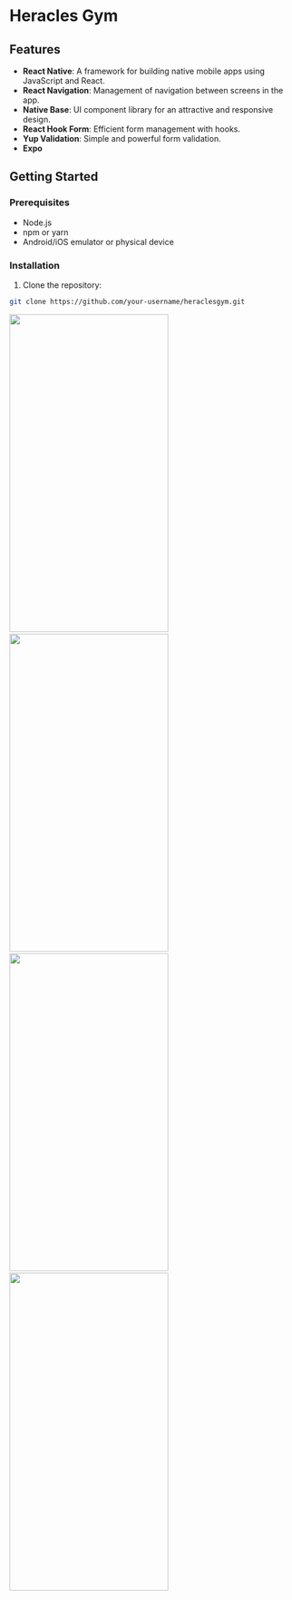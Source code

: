 # Heracles Gym

## Features

- **React Native**: A framework for building native mobile apps using JavaScript and React.
- **React Navigation**: Management of navigation between screens in the app.
- **Native Base**: UI component library for an attractive and responsive design.
- **React Hook Form**: Efficient form management with hooks.
- **Yup Validation**: Simple and powerful form validation.
- **Expo**

## Getting Started

### Prerequisites

- Node.js
- npm or yarn
- Android/iOS emulator or physical device

### Installation

1. Clone the repository:
  ```bash
  git clone https://github.com/your-username/heraclesgym.git
  ```

<img 
  src="https://github.com/wilsonmjunior/heracles-app/assets/11083214/3c6018db-54c6-4092-887e-21d226227230" 
  width="280"
  height="560"
/>&nbsp;
<img
  src="https://github.com/wilsonmjunior/heracles-app/assets/11083214/15dab882-126d-4120-9f2c-de82ce0fc522"
  width="280"
  height="560"
/>&nbsp;
<img
  src="https://github.com/wilsonmjunior/heracles-app/assets/11083214/de446ad9-c685-45d7-adf4-c06a746179e0"
  width="280"
  height="560"
/>&nbsp;
<img
  src="https://github.com/wilsonmjunior/heracles-app/assets/11083214/f133f01d-3fa4-4824-a4ef-791c0d049955"
  width="280"
  height="560"
/>
